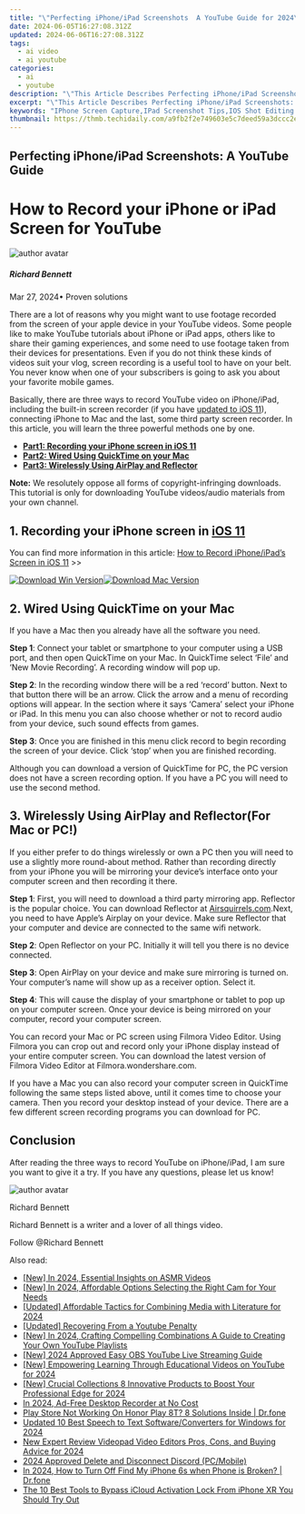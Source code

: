```yaml
---
title: "\"Perfecting iPhone/iPad Screenshots  A YouTube Guide for 2024\""
date: 2024-06-05T16:27:08.312Z
updated: 2024-06-06T16:27:08.312Z
tags:
  - ai video
  - ai youtube
categories:
  - ai
  - youtube
description: "\"This Article Describes Perfecting iPhone/iPad Screenshots: A YouTube Guide for 2024\""
excerpt: "\"This Article Describes Perfecting iPhone/iPad Screenshots: A YouTube Guide for 2024\""
keywords: "IPhone Screen Capture,IPad Screenshot Tips,IOS Shot Editing Steps,Video on iPhone Screenshots,Shareable iDevice Snaps,IPhone/iPad Image Guides,Quick iDevice Screenshot"
thumbnail: https://thmb.techidaily.com/a9fb2f2e749603e5c7deed59a3dccc2eb82bb973e6c7211350802c91feadcdaf.jpg
---
```


## Perfecting iPhone/iPad Screenshots: A YouTube Guide

# How to Record your iPhone or iPad Screen for YouTube

![author avatar](https://images.wondershare.com/filmora/article-images/richard-bennett.jpg)

##### Richard Bennett

 Mar 27, 2024• Proven solutions

There are a lot of reasons why you might want to use footage recorded from the screen of your apple device in your YouTube videos. Some people like to make YouTube tutorials about iPhone or iPad apps, others like to share their gaming experiences, and some need to use footage taken from their devices for presentations. Even if you do not think these kinds of videos suit your vlog, screen recording is a useful tool to have on your belt. You never know when one of your subscribers is going to ask you about your favorite mobile games.

Basically, there are three ways to record YouTube video on iPhone/iPad, including the built-in screen recorder (if you have [updated to iOS 11](https://support.apple.com/ios/update)), connecting iPhone to Mac and the last, some third party screen recorder. In this article, you will learn the three powerful methods one by one.

* [**Part1: Recording your iPhone screen in iOS 11**](#part1)
* [**Part2: Wired Using QuickTime on your Mac**](#part2)
* [**Part3: Wirelessly Using AirPlay and Reflector**](#part3)

**Note:** We resolutely oppose all forms of copyright-infringing downloads. This tutorial is only for downloading YouTube videos/audio materials from your own channel.

## 1\. Recording your iPhone screen in [iOS 11](https://www.apple.com/lae/ios/ios-11/)

You can find more information in this article: [How to Record iPhone/iPad’s Screen in iOS 11](https://tools.techidaily.com/wondershare/filmora/download/) \>>

[![Download Win Version](https://images.wondershare.com/filmora/guide/download-btn-win.jpg)](https://tools.techidaily.com/wondershare/filmora/download/)[![Download Mac Version](https://images.wondershare.com/filmora/guide/download-btn-mac.jpg)](https://tools.techidaily.com/wondershare/filmora/download/)

## 2\. Wired Using QuickTime on your Mac

If you have a Mac then you already have all the software you need.

**Step 1**: Connect your tablet or smartphone to your computer using a USB port, and then open QuickTime on your Mac. In QuickTime select ‘File’ and ‘New Movie Recording’. A recording window will pop up.

**Step 2**: In the recording window there will be a red ‘record’ button. Next to that button there will be an arrow. Click the arrow and a menu of recording options will appear. In the section where it says ‘Camera’ select your iPhone or iPad. In this menu you can also choose whether or not to record audio from your device, such sound effects from games.

**Step 3**: Once you are finished in this menu click record to begin recording the screen of your device. Click ‘stop’ when you are finished recording.

Although you can download a version of QuickTime for PC, the PC version does not have a screen recording option. If you have a PC you will need to use the second method.

## 3\. Wirelessly Using AirPlay and Reflector(For Mac or PC!)

If you either prefer to do things wirelessly or own a PC then you will need to use a slightly more round-about method. Rather than recording directly from your iPhone you will be mirroring your device’s interface onto your computer screen and then recording it there.

**Step 1**: First, you will need to download a third party mirroring app. Reflector is the popular choice. You can download Reflector at [Airsquirrels.com](http://www.airsquirrels.com/).Next, you need to have Apple’s Airplay on your device. Make sure Reflector that your computer and device are connected to the same wifi network.

**Step 2**: Open Reflector on your PC. Initially it will tell you there is no device connected.

**Step 3**: Open AirPlay on your device and make sure mirroring is turned on. Your computer’s name will show up as a receiver option. Select it.

**Step 4**: This will cause the display of your smartphone or tablet to pop up on your computer screen. Once your device is being mirrored on your computer, record your computer screen.

You can record your Mac or PC screen using Filmora Video Editor. Using Filmora you can crop out and record only your iPhone display instead of your entire computer screen. You can download the latest version of Filmora Video Editor at Filmora.wondershare.com.

If you have a Mac you can also record your computer screen in QuickTime following the same steps listed above, until it comes time to choose your camera. Then you record your desktop instead of your device. There are a few different screen recording programs you can download for PC.

## Conclusion

After reading the three ways to record YouTube on iPhone/iPad, I am sure you want to give it a try. If you have any questions, please let us know!

![author avatar](https://images.wondershare.com/filmora/article-images/richard-bennett.jpg)

Richard Bennett

Richard Bennett is a writer and a lover of all things video.

Follow @Richard Bennett

<span class="atpl-alsoreadstyle">Also read:</span>
<div><ul>
<li><a href="https://facebook-video-share.techidaily.com/new-in-2024-essential-insights-on-asmr-videos/"><u>[New] In 2024, Essential Insights on ASMR Videos</u></a></li>
<li><a href="https://facebook-video-share.techidaily.com/new-in-2024-affordable-options-selecting-the-right-cam-for-your-needs/"><u>[New] In 2024, Affordable Options  Selecting the Right Cam for Your Needs</u></a></li>
<li><a href="https://facebook-video-share.techidaily.com/updated-affordable-tactics-for-combining-media-with-literature-for-2024/"><u>[Updated] Affordable Tactics for Combining Media with Literature for 2024</u></a></li>
<li><a href="https://facebook-video-share.techidaily.com/updated-recovering-from-a-youtube-penalty/"><u>[Updated] Recovering From a Youtube Penalty</u></a></li>
<li><a href="https://facebook-video-share.techidaily.com/new-in-2024-crafting-compelling-combinations-a-guide-to-creating-your-own-youtube-playlists/"><u>[New] In 2024, Crafting Compelling Combinations  A Guide to Creating Your Own YouTube Playlists</u></a></li>
<li><a href="https://facebook-video-share.techidaily.com/new-2024-approved-easy-obs-youtube-live-streaming-guide/"><u>[New] 2024 Approved  Easy OBS YouTube Live Streaming Guide</u></a></li>
<li><a href="https://facebook-video-share.techidaily.com/new-empowering-learning-through-educational-videos-on-youtube-for-2024/"><u>[New] Empowering Learning Through Educational Videos on YouTube for 2024</u></a></li>
<li><a href="https://facebook-videos.techidaily.com/new-crucial-collections-8-innovative-products-to-boost-your-professional-edge-for-2024/"><u>[New] Crucial Collections  8 Innovative Products to Boost Your Professional Edge for 2024</u></a></li>
<li><a href="https://screen-recording.techidaily.com/in-2024-ad-free-desktop-recorder-at-no-cost/"><u>In 2024, Ad-Free Desktop Recorder at No Cost</u></a></li>
<li><a href="https://howto.techidaily.com/play-store-not-working-on-honor-play-8t-8-solutions-inside-drfone-by-drfone-fix-android-problems-fix-android-problems/"><u>Play Store Not Working On Honor Play 8T? 8 Solutions Inside | Dr.fone</u></a></li>
<li><a href="https://sound-tweaking.techidaily.com/updated-10-best-speech-to-text-softwareconverters-for-windows-for-2024/"><u>Updated 10 Best Speech to Text Software/Converters for Windows for 2024</u></a></li>
<li><a href="https://ai-driven-video-production.techidaily.com/new-expert-review-videopad-video-editors-pros-cons-and-buying-advice-for-2024/"><u>New Expert Review Videopad Video Editors Pros, Cons, and Buying Advice for 2024</u></a></li>
<li><a href="https://discord-videos.techidaily.com/2024-approved-delete-and-disconnect-discord-pcmobile/"><u>2024 Approved  Delete and Disconnect Discord (PC/Mobile)</u></a></li>
<li><a href="https://iphone-unlock.techidaily.com/in-2024-how-to-turn-off-find-my-iphone-6s-when-phone-is-broken-drfone-by-drfone-ios/"><u>In 2024, How to Turn Off Find My iPhone 6s when Phone is Broken? | Dr.fone</u></a></li>
<li><a href="https://activate-lock.techidaily.com/the-10-best-tools-to-bypass-icloud-activation-lock-from-iphone-xr-you-should-try-out-by-drfone-ios/"><u>The 10 Best Tools to Bypass iCloud Activation Lock From iPhone XR You Should Try Out</u></a></li>
</ul></div>

<ins class="adsbygoogle"
      style="display:block"
      data-ad-client="ca-pub-7571918770474297"
      data-ad-slot="8358498916"
      data-ad-format="auto"
      data-full-width-responsive="true"></ins>